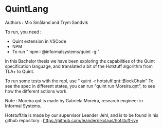 # QuintLang

Authors : Mio Småland and Trym Sandvik

To run, you need : 

- Quint extension in VSCode
- NPM
- To run " npm i @informalsystems/quint -g "

In this Bachelor thesis we have been exploring the capabilities of the Quint specification language, and translated a bit of the Hotstuff algorithm from TLA+ to Quint. 

To run some tests with the repl, use  " quint -r hotstuff.qnt::BlockChain"
To see the spec in different states, you can run "quint run Moreira.qnt", to see how the different actions work.

Note : Moreira.qnt is made by Gabriela Moreira, research engineer in Informal Systems.

Hotstuff.tla is made by our supervisor Leander Jehl, and is to be found in his github repository : https://github.com/leandernikolaus/hotstuff-ivy



